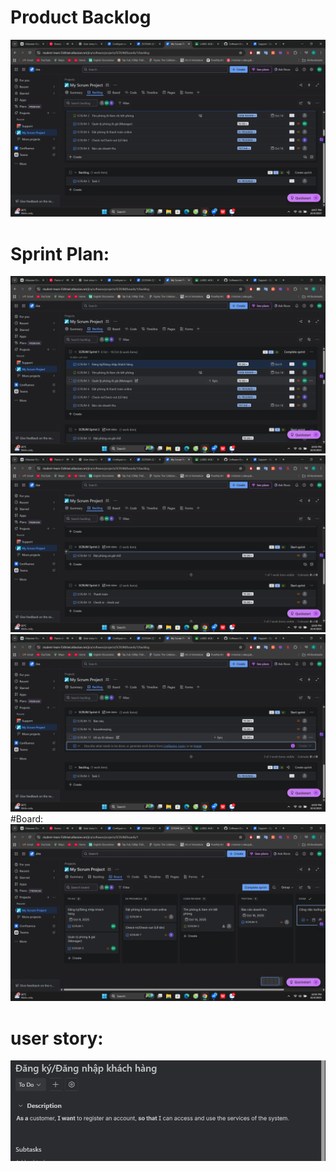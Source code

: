 # Product Backlog   
![Backlog](https://github.com/kaytang2709-boop/Software-Engineering-Project-/blob/3376dd8acb84bfa983b845a779cc2b97c4347fcd/LAB%202/Artifacts/Jira/Screenshot%20(2).png)
# Sprint Plan:
![Plan 1](https://github.com/kaytang2709-boop/Software-Engineering-Project-/blob/3376dd8acb84bfa983b845a779cc2b97c4347fcd/LAB%202/Artifacts/Jira/Screenshot%20(3).png)
![Plan 2,3](https://github.com/kaytang2709-boop/Software-Engineering-Project-/blob/3376dd8acb84bfa983b845a779cc2b97c4347fcd/LAB%202/Artifacts/Jira/Screenshot%20(4).png)
![Plan 4](https://github.com/kaytang2709-boop/Software-Engineering-Project-/blob/3376dd8acb84bfa983b845a779cc2b97c4347fcd/LAB%202/Artifacts/Jira/Screenshot%20(5).png)
#Board:
![Board](https://github.com/kaytang2709-boop/Software-Engineering-Project-/blob/3376dd8acb84bfa983b845a779cc2b97c4347fcd/LAB%202/Artifacts/Jira/Screenshot%20(1).png)


# user story:
![User story](https://github.com/kaytang2709-boop/Software-Engineering-Project-/blob/3376dd8acb84bfa983b845a779cc2b97c4347fcd/LAB%202/Artifacts/Jira/Screenshot%202025-10-04%20221724.png)



